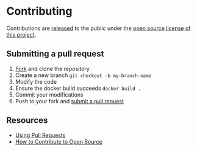 # Contributing

Contributions are [released](https://help.github.com/articles/github-terms-of-service/#6-contributions-under-repository-license) to the public under the [open source license of this project](../LICENSE).

## Submitting a pull request

1. [Fork](https://github.com/qdm12/stackedit-docker/fork) and clone the repository
1. Create a new branch `git checkout -b my-branch-name`
1. Modify the code
1. Ensure the docker build succeeds `docker build .`
1. Commit your modifications
1. Push to your fork and [submit a pull request](https://github.com/qdm12/stackedit-docker/compare)

## Resources

- [Using Pull Requests](https://help.github.com/articles/about-pull-requests/)
- [How to Contribute to Open Source](https://opensource.guide/how-to-contribute/)
